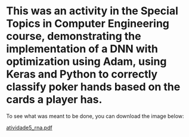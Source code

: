 # This was an activity in the Special Topics in Computer Engineering course, demonstrating the implementation of a DNN with optimization using Adam, using Keras and Python to correctly classify poker hands based on the cards a player has.

To see what was meant to be done, you can download the image below:

[atividade5_rna.pdf](https://github.com/Jhonatha1/IFMG-BAMBUI/files/12518032/atividade5_rna.pdf)

